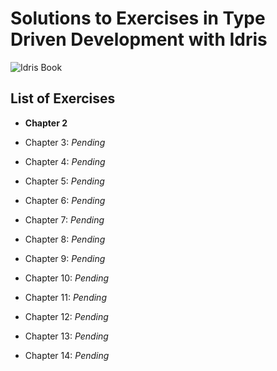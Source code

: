# Solutions to Exercises in Type Driven Development with Idris

![Idris Book](https://images.manning.com/720/960/resize/book/1/453215a-afa1-443f-9f2d-3b6bf24c34db/Brady-TDDI-HI.png)

## List of Exercises

* **Chapter 2**

* Chapter 3: *Pending*

* Chapter 4: *Pending*

* Chapter 5: *Pending*

* Chapter 6: *Pending*

* Chapter 7: *Pending*

* Chapter 8: *Pending*

* Chapter 9: *Pending*

* Chapter 10: *Pending*

* Chapter 11: *Pending*

* Chapter 12: *Pending*

* Chapter 13: *Pending*

* Chapter 14: *Pending*
